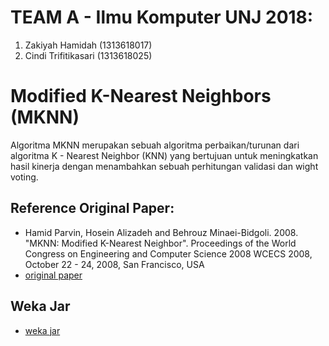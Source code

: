 # TEAM A - Ilmu Komputer UNJ 2018:
1. Zakiyah Hamidah (1313618017)
2. Cindi Trifitikasari (1313618025)

# Modified K-Nearest Neighbors (MKNN)
Algoritma MKNN merupakan sebuah algoritma perbaikan/turunan dari algoritma K - Nearest Neighbor (KNN) yang bertujuan untuk meningkatkan hasil kinerja dengan menambahkan sebuah perhitungan validasi dan wight voting.

## Reference Original Paper:
* Hamid Parvin, Hosein Alizadeh and Behrouz Minaei-Bidgoli. 2008. "MKNN: Modified K-Nearest Neighbor". Proceedings of the World Congress on Engineering and Computer Science 2008
WCECS 2008, October 22 - 24, 2008, San Francisco, USA
* [original paper](https://github.com/kiyahza27/MKNN-Algorithm/blob/main/Paper%20Original%20MKNN.pdf)
## Weka Jar
* [weka jar](https://github.com/cinditrifs/MKNN-Algorithm/blob/main/weka/dist/weka.jar)
